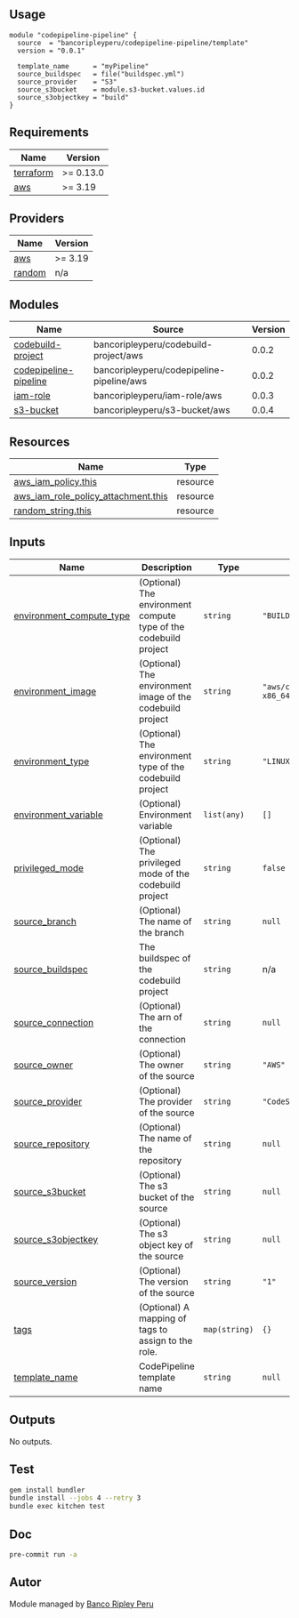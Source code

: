 ## Usage

```hcl
module "codepipeline-pipeline" {
  source  = "bancoripleyperu/codepipeline-pipeline/template"
  version = "0.0.1"

  template_name      = "myPipeline"
  source_buildspec   = file("buildspec.yml")
  source_provider    = "S3"
  source_s3bucket    = module.s3-bucket.values.id
  source_s3objectkey = "build"
}
```

<!-- BEGINNING OF PRE-COMMIT-TERRAFORM DOCS HOOK -->
## Requirements

| Name | Version |
|------|---------|
| <a name="requirement_terraform"></a> [terraform](#requirement\_terraform) | >= 0.13.0 |
| <a name="requirement_aws"></a> [aws](#requirement\_aws) | >= 3.19 |

## Providers

| Name | Version |
|------|---------|
| <a name="provider_aws"></a> [aws](#provider\_aws) | >= 3.19 |
| <a name="provider_random"></a> [random](#provider\_random) | n/a |

## Modules

| Name | Source | Version |
|------|--------|---------|
| <a name="module_codebuild-project"></a> [codebuild-project](#module\_codebuild-project) | bancoripleyperu/codebuild-project/aws | 0.0.2 |
| <a name="module_codepipeline-pipeline"></a> [codepipeline-pipeline](#module\_codepipeline-pipeline) | bancoripleyperu/codepipeline-pipeline/aws | 0.0.2 |
| <a name="module_iam-role"></a> [iam-role](#module\_iam-role) | bancoripleyperu/iam-role/aws | 0.0.3 |
| <a name="module_s3-bucket"></a> [s3-bucket](#module\_s3-bucket) | bancoripleyperu/s3-bucket/aws | 0.0.4 |

## Resources

| Name | Type |
|------|------|
| [aws_iam_policy.this](https://registry.terraform.io/providers/hashicorp/aws/latest/docs/resources/iam_policy) | resource |
| [aws_iam_role_policy_attachment.this](https://registry.terraform.io/providers/hashicorp/aws/latest/docs/resources/iam_role_policy_attachment) | resource |
| [random_string.this](https://registry.terraform.io/providers/hashicorp/random/latest/docs/resources/string) | resource |

## Inputs

| Name | Description | Type | Default | Required |
|------|-------------|------|---------|:--------:|
| <a name="input_environment_compute_type"></a> [environment\_compute\_type](#input\_environment\_compute\_type) | (Optional) The environment compute type of the codebuild project | `string` | `"BUILD_GENERAL1_SMALL"` | no |
| <a name="input_environment_image"></a> [environment\_image](#input\_environment\_image) | (Optional) The environment image of the codebuild project | `string` | `"aws/codebuild/amazonlinux2-x86_64-standard:3.0"` | no |
| <a name="input_environment_type"></a> [environment\_type](#input\_environment\_type) | (Optional) The environment type of the codebuild project | `string` | `"LINUX_CONTAINER"` | no |
| <a name="input_environment_variable"></a> [environment\_variable](#input\_environment\_variable) | (Optional) Environment variable | `list(any)` | `[]` | no |
| <a name="input_privileged_mode"></a> [privileged\_mode](#input\_privileged\_mode) | (Optional) The privileged mode of the codebuild project | `string` | `false` | no |
| <a name="input_source_branch"></a> [source\_branch](#input\_source\_branch) | (Optional) The name of the branch | `string` | `null` | no |
| <a name="input_source_buildspec"></a> [source\_buildspec](#input\_source\_buildspec) | The buildspec of the codebuild project | `string` | n/a | yes |
| <a name="input_source_connection"></a> [source\_connection](#input\_source\_connection) | (Optional) The arn of the connection | `string` | `null` | no |
| <a name="input_source_owner"></a> [source\_owner](#input\_source\_owner) | (Optional) The owner of the source | `string` | `"AWS"` | no |
| <a name="input_source_provider"></a> [source\_provider](#input\_source\_provider) | (Optional) The provider of the source | `string` | `"CodeStarSourceConnection"` | no |
| <a name="input_source_repository"></a> [source\_repository](#input\_source\_repository) | (Optional) The name of the repository | `string` | `null` | no |
| <a name="input_source_s3bucket"></a> [source\_s3bucket](#input\_source\_s3bucket) | (Optional) The s3 bucket of the source | `string` | `null` | no |
| <a name="input_source_s3objectkey"></a> [source\_s3objectkey](#input\_source\_s3objectkey) | (Optional) The s3 object key of the source | `string` | `null` | no |
| <a name="input_source_version"></a> [source\_version](#input\_source\_version) | (Optional) The version of the source | `string` | `"1"` | no |
| <a name="input_tags"></a> [tags](#input\_tags) | (Optional) A mapping of tags to assign to the role. | `map(string)` | `{}` | no |
| <a name="input_template_name"></a> [template\_name](#input\_template\_name) | CodePipeline template name | `string` | `null` | no |

## Outputs

No outputs.
<!-- END OF PRE-COMMIT-TERRAFORM DOCS HOOK -->

## Test

```sh
gem install bundler
bundle install --jobs 4 --retry 3
bundle exec kitchen test
```

## Doc

```sh
pre-commit run -a
```

## Autor
 
Module managed by [Banco Ripley Peru](https://ripley.com.pe)